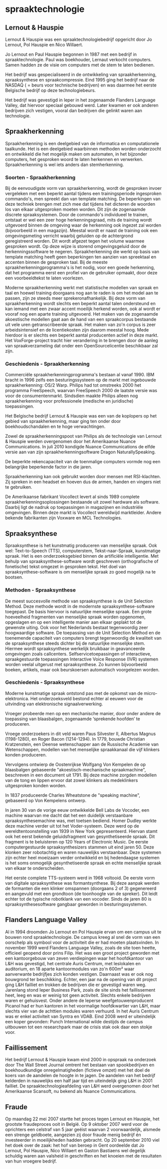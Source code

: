 # spraaktechnologie
            
## Lernout & Hauspie

Lernout & Hauspie was een spraaktechnologiebedrijf opgericht door Jo Lernout, Pol Hauspie en Nico Willaert.

Jo Lernout en Paul Hauspie begonnen in 1987 met een bedrijf in spraaktechnologie. Paul was boekhouder, Lernaut verkocht computers. Samen hadden ze de visie om computers met de stem te laten bedienen.

Het bedrijf was gespecialiseerd in de ontwikkeling van spraakherkenning, spraaksynthese en spraakcompressie. Eind 1995 ging het bedrijf naar de NASDAQ ( = beurs voor technische bedrijven) en was daarmee het eerste Belgische bedrijf op deze technologiebeurs.

Het bedrijf was gevestigd in Ieper in het zogenaamde Flanders Language Valley, dat hiervoor speciaal gebouwd werd. Later kwamen er ook anderen bedrijven zich vestigen, vooral dan bedrijven die gelinkt waren aan technologie.

## Spraakherkenning

Spraakherkenning is een deelgebied van de informatica en computationele taalkunde. Het is een deelgebied waarbinnen methoden worden onderzocht en ontwikkeld die het mogelijk maken om automaten, in het bijzonder computers, het gesproken woord te laten herkennen en verwerken. Spraakherkenning is wel iets anders dan stemherkenning. 

### Soorten - Spraakherkenning

Bij de eenvoudigste vorm van spraakherkenning, wordt de gesproken invoer vergeleken met een beperkt aantal tijdens een trainingsperiode ingesproken commando's, men spreekt dan van template matching. De beperkingen van deze techniek brengen met zich mee dat tijdens het dicteren de woorden los van elkaar uitgesproken moeten worden. Dit zijn de zogenaamde discrete spraaksystemen. Door de commando's individueel te trainen, ontstaat er wel een zeer hoge herkenningsgraad, mits de training wordt uitgevoerd binnen de omgeving waar de herkenning ook ingezet zal worden (bijvoorbeeld in een magazijn). Meestal wordt er naast de training ook een omgevingsmeting verricht waarbij geluiden op de achtergrond geregistreerd worden. Dit wordt afgezet tegen het volume waarmee gesproken wordt. Op deze wijze is storend omgevingsgeluid door de herkenningssoftware te negeren. Spraakherkenning die werkt op basis van template matching heeft geen beperkingen ten aanzien van spreektaal en accenten binnen de gesproken taal. Bij de meeste spraakherkenningprogramma's is het nodig,  voor een goede herkenning, dat het programma eerst een profiel van de gebruiker opmaakt, door deze een voorbeeldtekst te laten voorlezen.

Moderne spraakherkenning werkt met statistische modellen van spraak en taal en hoewel training doorgaans nog aan te raden is om het model aan te passen, zijn ze steeds meer sprekeronafhankelijk. Bij deze vorm van spraakherkenning wordt slechts een beperkt aantal talen ondersteund en kan iemand met een zwaar accent moeilijk herkend worden, ook al wordt er vooraf nog een aparte training uitgevoerd. Het maken van de zogenaamde akoestische modellen gaat aan de hand van een spraakcorpus bestaande uit vele uren getranscribeerde spraak. Het maken van zo'n corpus is zeer arbeidsintensief en de licentiekosten zijn daarom meestal hoog. Mede hierdoor is er slechts een beperkt aantal producenten actief in deze markt. Het VoxForge-project tracht hier verandering in te brengen door de aanleg van spraakverzameling dat onder een OpenSourcelicentie beschikbaar zal zijn. 

### Geschiedenis - Spraakherkenning

Commerciële spraakherkenningprogramma's bestaan al vanaf 1990. IBM bracht in 1996 zelfs een besturingssysteem op de markt met ingebouwde spraakherkenning: OS/2 Warp. 
Philips had tot omstreeks 2000 het programma FreeSpeech, waarvan FreeSpeech 2000 de laatste versie was voor de consumentenmarkt. Sindsdien maakte Philips alleen nog spraakherkenning voor professionele (medische en juridische) toepassingen.

Het Belgische bedrijf Lernout & Hauspie was een van de koplopers op het gebied van spraakherkenning, maar ging ten onder door boekhoudschandalen en te hoge verwachtingen. 

Zowel de spraakherkenningspoot van Philips als de technologie van Lernout & Hauspie werden overgenomen door het Amerikaanse Nuance Communications. In juli 2010 kondigde Nuance Communications de elfde versie aan van zijn spraakherkenningsoftware Dragon NaturallySpeaking.

De beperkte rekencapaciteit van de toenmalige computers vormde nog een belangrijke beperkende factor in die jaren.

Spraakherkenning kan ook gebruikt worden door mensen met RSI-klachten. Zij spreken in een headset en hoeven dus de armen, handen en vingers niet te gebruiken.

De Amerikaanse fabrikant Vocollect levert al sinds 1989 complete spraakherkenningsoplossingen bestaande uit zowel hardware als software. Daarbij ligt de nadruk op toepassingen in magazijnen en industriële omgevingen. Binnen deze markt is Vocollect wereldwijd marktleider. Andere bekende fabrikanten zijn Voxware en MCL Technologies. 


## Spraaksynthese


Spraaksynthese is het kunstmatig produceren van menselijke spraak. Ook wel: Text-to-Speech (TTS), computerstem, Tekst-naar-Spraak, kunstmatige spraak. Het is een onderzoeksgebied binnen de artificiële intelligentie. Met behulp van spraaksynthese-software wordt geschreven (orthografische of fonetische) tekst omgezet in gesproken tekst. Het doel van spraaksynthese-software is om menselijke spraak zo goed mogelijk na te bootsen.

### Methoden - Spraaksynthese

De meest succesvolle methode van spraaksynthese is de Unit Selection Method. Deze methode wordt in de modernste spraaksynthese-software toegepast. De basis hiervoor is natuurlijke menselijke spraak. 
Een grote hoeveelheid fragmenten van menselijke spraak worden opgenomen, opgeslagen en op een intelligente manier aan elkaar geplakt tot de gewenste uiting. Ook voor het Nederlands bestaat tegenwoordig zeer hoogwaardige software. De toepassing van de Unit Selection Method en de toenemende capaciteit van computers brengt tegenwoordig de kwaliteit van de spraaksynthese steeds dichter bij de natuurlijke menselijke stem. Hiermee wordt spraaksynthese werkelijk bruikbaar in geavanceerde omgevingen zoals callcenters. 
Selfservicetoepassingen of interactieve, spraakgestuurde toepassingen Interactive Voice Response (IVR) systemen worden veelal uitgerust met spraaksynthese. Zo kunnen bijvoorbeeld boeken, artikels, maar ook beurskoersen automatisch voorgelezen worden. 

### Geschiedenis - Spraaksynthese
         
Moderne kunstmatige spraak ontstond pas met de opkomst van de micro-elektronica. Het onderzoeksveld bestond echter al eeuwen voor de uitvinding van elektronische signaalverwerking. 

Vroeger probeerde men op een mechanische manier, door onder andere de toepassing van blaasbalgen, zogenaamde ‘sprekende hoofden’ te produceren. 

Vroege onderzoekers in dit veld waren Paus Silvester II, Albertus Magnus (1198-1280), en Roger Bacon (1214-1294). In 1779, bouwde Christian Kratzenstein, een Deense wetenschapper aan de Russische Academie van Wetenschappen, modellen van het menselijke spraakkanaal die vijf klinkers konden produceren. 

Vervolgens ontwierp de Oostenrijkse Wolfgang Von Kempelen de op blaasbalgen gebaseerde "akoestisch-mechanische spraakmachine", beschreven in een document uit 1791. Bij deze machine zorgden modellen van de tong en lippen ervoor dat zowel klinkers als medeklinkers uitgesproken konden worden. 

In 1837 produceerde Charles Wheatstone de "speaking machine", gebaseerd op Von Kempelens ontwerp.

In jaren 30 van de vorige eeuw ontwikkelde Bell Labs de Vocoder, een machine waarvan me dacht dat het een duidelijk verstaanbare spraaksynthesemachine was, met toetsen bediend. Homer Dudley werkte deze machine verder uit tot het Voder-systeem. Deze werd op de wereldtentoonstelling van 1939 in New York gepresenteerd. Hiervan stamt ook het eerst bekende geluidsfragment van gesynthetiseerde spraak. Dit fragment is te beluisteren op 120 Years of Electronic Music. De eerste computergestuurde spraaksynthesizers stammen uit eind jaren 50. Deze klonken zeer robotachtig en waren nauwelijks verstaanbaar. Deze systemen zijn echter heel moeizaam verder ontwikkeld en bij hedendaagse systemen is het soms onmogelijk gesynthetiseerde spraak en echte menselijke spraak van elkaar te onderscheiden.

Het eerste complete TTS-systeem werd in 1968 voltooid. De eerste vorm van digitale spraaksynthese was formantsynthese. Bij deze aanpak werden de formanten die een klinker omspannen (doorgaans 2 of 3) gegenereerd en aangevuld met een grondtoon (de toonhoogte van de spreker). Dit leidt echter tot de typische robotklank van een vocoder. Sinds de jaren 80 is spraaksynthesesoftware gangbaar geworden in besturingssystemen. 

## Flanders Language Valley

Al in 1994 droomden Jo Lernout en Pol Hauspie ervan om een campus uit te bouwen rond spraaktechnologie. De campus kreeg al snel de vorm van een oorschelp als symbool voor de activiteit die er had moeten plaatsvinden. In november 1999 werd Flanders Language Valley, zoals de site toen heette, officieel geopend door prins Filip. Het was een groot project geworden met een kantoorgebouw van zeven verdiepingen waar het hoofdkantoor van L&H was gevestigd, het centrale Auris Centrum, met leslokalen en auditorium, en 18 aparte kantoormodules van zo'n 600m² waar aanverwante bedrijfjes zich konden vestigen. Daarnaast was er ook nog bouwgrond ter beschikking. Echter, een jaar na de opening van dit project ging L&H failliet en trokken de bedrijven die er gevestigd waren weg. Jarenlang stond Ieper Business Park, zoals de site sinds het faillissement heet, leeg en was er weinig tot geen activiteit. Slechts enkele bedrijven waren er gehuisvest. Onder andere de Ieperse weefgetouwenproducent Picanol had er hun kantoren in het voormalige hoofdkwartier van L&H, maar slechts vier van de achttien modules waren verhuurd. In het Auris Centrum was er enkel activiteit van Syntra en VDAB. Eind 2008 werd er uiteindelijk een koper gevonden: Punch International wilde destijds de campus uitbouwen tot een researchpark maar de crisis stak ook daar een stokje voor. 

## Faillissement

Het bedrijf Lernout & Hauspie kwam eind 2000 in opspraak na onderzoek door The Wall Street Journal omtrent het bestaan van spookbedrijven en boekhoudkundige onregelmatigheden (fictieve omzet) met het doel de koers van de aandelen de hoogte in te jagen. De aandelen van het bedrijf kelderden in nauwelijks een half jaar tijd en uiteindelijk ging L&H in 2001 failliet. De spraaktechnologieafdeling van L&H werd overgenomen door het Amerikaanse Scansoft, nu bekend als Nuance Communications.

## Fraude

Op maandag 22 mei 2007 startte het proces tegen Lernout en Hauspie, het grootste fraudeproces ooit in België. Op 9 oktober 2007 werd voor de oprichters een celstraf van 5 jaar geëist waarvan 2 voorwaardelijk, alsmede een strenge geldboete, aangezien zij door fraude menig bedrijf én investeerder in moeilijkheden hadden gebracht. Op 20 september 2010 viel het doek over de zaak: het hof van beroep in Gent oordeelde dat Jo Lernout, Pol Hauspie, Nico Willaert en Gaston Bastiaens wel degelijk schuldig waren aan valsheid in geschriften en het knoeien met de resultaten van hun vroegere bedrijf.
